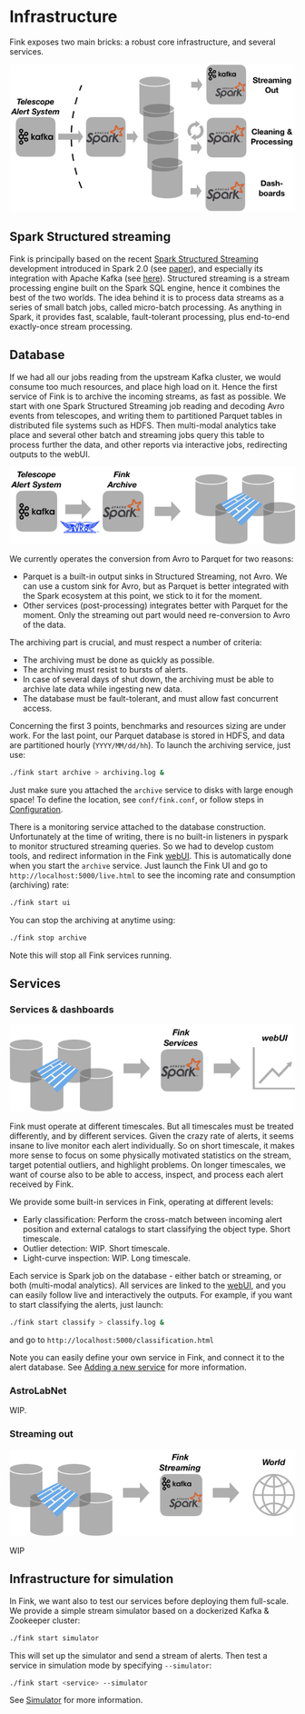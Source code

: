 # Infrastructure

Fink exposes two main bricks: a robust core infrastructure, and several services.

![Screenshot](../img/platform_wo_logo_hor.png)

## Spark Structured streaming

Fink is principally based on the recent [Spark Structured Streaming](https://spark.apache.org/docs/latest/structured-streaming-programming-guide.html) development introduced in Spark 2.0 (see [paper](https://cs.stanford.edu/~matei/papers/2018/sigmod_structured_streaming.pdf)), and especially its integration with Apache Kafka (see [here](https://spark.apache.org/docs/latest/structured-streaming-kafka-integration.html)). Structured streaming is a stream processing engine built on the Spark SQL engine, hence it combines the best of the two worlds.
The idea behind it is to process data streams as a series of small batch jobs, called micro-batch processing. As anything in Spark, it provides fast, scalable, fault-tolerant processing, plus end-to-end exactly-once stream processing.

## Database

If we had all our jobs reading from the upstream Kafka cluster, we would consume too much resources, and place high load on it. Hence the first service of Fink is to archive the incoming streams, as fast as possible. We start with one Spark Structured Streaming job reading and decoding Avro events from telescopes, and writing them to partitioned Parquet tables in distributed file systems such as HDFS. Then multi-modal analytics take place and several other batch and streaming jobs query this table to process further the data, and other reports via interactive jobs, redirecting outputs to the webUI.

![Screenshot](../img/archiving.png)

We currently operates the conversion from Avro to Parquet for two reasons:

- Parquet is a built-in output sinks in Structured Streaming, not Avro. We can use a custom sink for Avro, but as Parquet is better integrated with the Spark ecosystem at this point, we stick to it for the moment.
- Other services (post-processing) integrates better with Parquet for the moment. Only the streaming out part would need re-conversion to Avro of the data.

The archiving part is crucial, and must respect a number of criteria:

- The archiving must be done as quickly as possible.
- The archiving must resist to bursts of alerts.
- In case of several days of shut down, the archiving must be able to archive late data while ingesting new data.
- The database must be fault-tolerant, and must allow fast concurrent access.

Concerning the first 3 points, benchmarks and resources sizing are under work. For the last point, our Parquet database is stored in HDFS, and data are partitioned hourly (`YYYY/MM/dd/hh`). To launch the archiving service, just use:

```bash
./fink start archive > archiving.log &
```

Just make sure you attached the `archive` service to disks with large enough space! To define the location, see `conf/fink.conf`, or follow steps in [Configuration](user_guide/configuration/).

There is a monitoring service attached to the database construction. Unfortunately at the time of writing, there is no built-in listeners in pyspark to monitor structured streaming queries. So we had to develop custom tools, and redirect information in the Fink [webUI](/user_guide/webui/). This is automatically done when you start the `archive` service. Just launch the Fink UI and go to `http://localhost:5000/live.html` to see the incoming rate and consumption (archiving) rate:

```bash
./fink start ui
```

You can stop the archiving at anytime using:

```bash
./fink stop archive
```

Note this will stop all Fink services running.

## Services

### Services & dashboards

![Screenshot](../img/monitoring.png)

Fink must operate at different timescales. But all timescales must be treated differently, and by different services. Given the crazy rate of alerts, it seems insane to live monitor each alert individually. So on short timescale, it makes more sense to focus on some physically motivated statistics on the stream, target potential outliers, and highlight problems. On longer timescales, we want of course also to be able to access, inspect, and process each alert received by Fink.

We provide some built-in services in Fink, operating at different levels:

- Early classification: Perform the cross-match between incoming alert position and external catalogs to start classifying the object type. Short timescale.
- Outlier detection: WIP. Short timescale.
- Light-curve inspection: WIP. Long timescale.

Each service is Spark job on the database - either batch or streaming, or both (multi-modal analytics). All services are linked to the [webUI](/user_guide/webui/), and you can easily follow live and interactively the outputs. For example, if you want to start classifying the alerts, just launch:

```bash
./fink start classify > classify.log &
```

and go to `http://localhost:5000/classification.html`


Note you can easily define your own service in Fink, and connect it to the alert database. See [Adding a new service](/user_guide/adding-new-service/) for more information.

### AstroLabNet

WIP.

### Streaming out

![Screenshot](../img/streaming.png)

WIP

## Infrastructure for simulation

In Fink, we want also to test our services before deploying them full-scale. We provide a simple stream simulator based on a dockerized Kafka & Zookeeper cluster:

```bash
./fink start simulator
```

This will set up the simulator and send a stream of alerts. Then test a service in simulation mode by specifying `--simulator`:

```bash
./fink start <service> --simulator
```

See [Simulator](/user_guide/simulator/) for more information.
